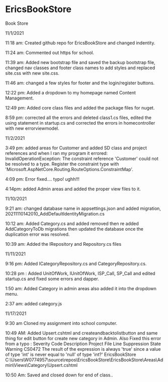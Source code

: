 # EricsBookStore
Book Store

11/1/2021 

11:18 am:
Created github repo for EricsBookStore and changed indentity.

11:24 am: 
Commented out https for school.

11:39 am:
Added new bootstrap file and saved the backup bootstrap file, 
changed nav classes and footer class names to add styles and replaced site.css with new site.css.

11:46 am:
changed a few styles for footer and the login/register buttons.

12:22 pm:
Added a dropdown to my homepage named Content Management.

12:49 pm:
Added core class files and added the package files for nuget.

8:59 pm: 
corrected all the errors and deleted class1.cs files, edited the using statement in startup.cs and corrected the errors in homecontroller with new errorviewmodel.

11/2/2021

3:49 pm: added areas for Customer and added SD class and project references and when I ran my program it errored: InvalidOperationException: The constraint reference 'Customer' could not be resolved to a type. Register the constraint type with 'Microsoft.AspNetCore.Routing.RouteOptions.ConstraintMap'.

4:09 pm: Error fixed.... typo! ughh!!!

4:14pm: added Admin areas and added the proper view files to it.

11/10/2021 

9:21 am: changed database name in appsettings.json and added migration, 20211110142010_AddDefaultIdentityMigration.cs

10:12 am: Added Category.cs and added removed then re added AddCategoryToDb migrations then updated the database once the duplication error was resolved.

10:39 am: Added the IRepository and Repository.cs files 

11/11/2021

9:16 pm: Added ICategoryRepository.cs and CategoryRepository.cs.

10:28 pm : Added UnitOfWork, IUnitOfWork, ISP_Call, SP_Call and edited startup.cs and fixed some errors and dapper.

1:50 am: Added Category in admin areas also added it into the dropdown menu.

2:37 am: added category.js

11/17/2021

9:30 am Cloned my assignment into school computer.

10:49 AM: Added Upsert.cshtml and createandbacktolistbutton and same thing for edit button for create new category in Admin. Also Fixed this error from a typo : Severity Code Description Project File Line Suppression State
Warning CS0472 The result of the expression is always 'true' since a value of type 'int' is never equal to 'null' of type 'int?' EricsBookStore C:\Users\W0774957\source\repos\EricsBookStore\EricsBookStore\Areas\Admin\Views\Category\Upsert.cshtml 

10:50 Am: Saved and closed down for end of class..


